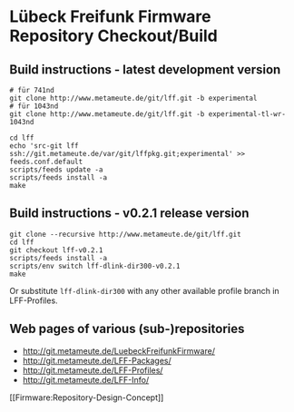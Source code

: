 # Lübeck Freifunk Firmware Repository Checkout/Build

## Build instructions - latest development version

    # für 741nd
    git clone http://www.metameute.de/git/lff.git -b experimental
    # für 1043nd
    git clone http://www.metameute.de/git/lff.git -b experimental-tl-wr-1043nd

    cd lff
    echo 'src-git lff ssh://git.metameute.de/var/git/lffpkg.git;experimental' >> feeds.conf.default
    scripts/feeds update -a
    scripts/feeds install -a
    make

## Build instructions - v0.2.1 release version

    git clone --recursive http://www.metameute.de/git/lff.git
    cd lff
    git checkout lff-v0.2.1
    scripts/feeds install -a
    scripts/env switch lff-dlink-dir300-v0.2.1
    make

Or substitute `lff-dlink-dir300` with any other available profile branch in LFF-Profiles.

## Web pages of various (sub-)repositories

 * http://git.metameute.de/LuebeckFreifunkFirmware/
 * http://git.metameute.de/LFF-Packages/
 * http://git.metameute.de/LFF-Profiles/
 * http://git.metameute.de/LFF-Info/

[[Firmware:Repository-Design-Concept]]